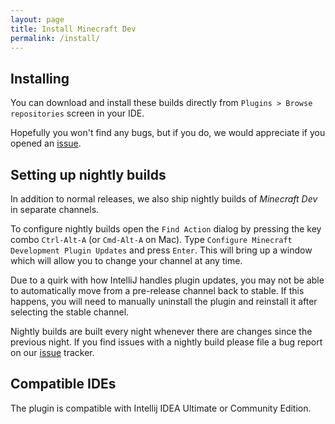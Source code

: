 ```yaml
---
layout: page
title: Install Minecraft Dev
permalink: /install/
---
```


## Installing

You can download and install these builds directly from `Plugins > Browse repositories` screen in your IDE.

Hopefully you won't find any bugs, but if you do, we would appreciate if you opened an
[issue](https://github.com/minecraft-dev/MinecraftDev/issues).

## Setting up nightly builds

In addition to normal releases, we also ship nightly builds of _Minecraft Dev_ in separate channels.

To configure nightly builds open the `Find Action` dialog by pressing the key combo `Ctrl-Alt-A`
(or `Cmd-Alt-A` on Mac). Type `Configure Minecraft Development Plugin Updates` and press `Enter`. This will bring up a
window which will allow you to change your channel at any time.

Due to a quirk with how IntelliJ handles plugin updates, you may not be able to automatically move from a pre-release
channel back to stable. If this happens, you will need to manually uninstall the plugin and reinstall it after selecting
the stable channel.

Nightly builds are built every night whenever there are changes since the previous night. If you find issues with a
nightly build please file a bug report on our [issue](https://github.com/minecraft-dev/MinecraftDev/issues) tracker.

## Compatible IDEs

The plugin is compatible with Intellij IDEA Ultimate or Community Edition.
